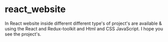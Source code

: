 # react_website
In React website inside different different type's of project's are available &amp; using the React and Redux-toolkit and Html and CSS JavaScript. I hope you see the project's.  
